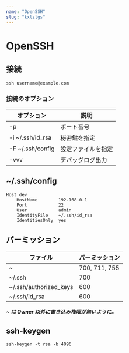 ```yaml
---
name: "OpenSSH"
slug: "kxlzlgs"
---
```


# OpenSSH
## 接続

```
ssh username@example.com
```


### 接続のオプション

| オプション | 説明 |
| --- | --- |
| -p | ポート番号 |
| -i ~/.ssh/id_rsa | 秘密鍵を指定 |
| -F ~/.ssh/config | 設定ファイルを指定 |
| -vvv | デバッグログ出力 |

## ~/.ssh/config

```
Host dev
    HostName        192.168.0.1
    Port            22
    User            admin
    IdentityFile    ~/.ssh/id_rsa
    IdentitiesOnly  yes
```


## パーミッション


| ファイル | パーミッション |
| --- | --- |
| ~ | 700, 711, 755 |
| ~/.ssh | 700 |
| ~/.ssh/authorized_keys | 600 |
| ~/.ssh/id_rsa | 600 |

***~ は Owner 以外に書き込み権限が無いように。***


## ssh-keygen

```
ssh-keygen -t rsa -b 4096
```

